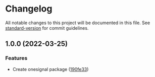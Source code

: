 # Changelog

All notable changes to this project will be documented in this file. See [standard-version](https://github.com/conventional-changelog/standard-version) for commit guidelines.

## 1.0.0 (2022-03-25)


### Features

* Create onesignal package ([190fe33](https://github.com/chelsea-apps/onesignal/commit/190fe338fef19ac7c7a51105d1e2dd4a04f9ab4d))

